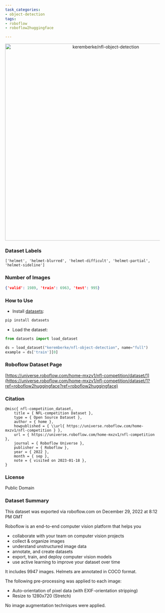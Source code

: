 ```yaml
---
task_categories:
- object-detection
tags:
- roboflow
- roboflow2huggingface

---
```


<div align="center">
  <img width="640" alt="keremberke/nfl-object-detection" src="https://huggingface.co/datasets/keremberke/nfl-object-detection/resolve/main/thumbnail.jpg">
</div>

### Dataset Labels

```
['helmet', 'helmet-blurred', 'helmet-difficult', 'helmet-partial', 'helmet-sideline']
```


### Number of Images

```json
{'valid': 1989, 'train': 6963, 'test': 995}
```


### How to Use

- Install [datasets](https://pypi.org/project/datasets/):

```bash
pip install datasets
```

- Load the dataset:

```python
from datasets import load_dataset

ds = load_dataset("keremberke/nfl-object-detection", name="full")
example = ds['train'][0]
```

### Roboflow Dataset Page
[https://universe.roboflow.com/home-mxzv1/nfl-competition/dataset/1](https://universe.roboflow.com/home-mxzv1/nfl-competition/dataset/1?ref=roboflow2huggingface?ref=roboflow2huggingface)

### Citation

```
@misc{ nfl-competition_dataset,
    title = { NFL-competition Dataset },
    type = { Open Source Dataset },
    author = { home },
    howpublished = { \\url{ https://universe.roboflow.com/home-mxzv1/nfl-competition } },
    url = { https://universe.roboflow.com/home-mxzv1/nfl-competition },
    journal = { Roboflow Universe },
    publisher = { Roboflow },
    year = { 2022 },
    month = { sep },
    note = { visited on 2023-01-18 },
}
```

### License
Public Domain

### Dataset Summary
This dataset was exported via roboflow.com on December 29, 2022 at 8:12 PM GMT

Roboflow is an end-to-end computer vision platform that helps you
* collaborate with your team on computer vision projects
* collect & organize images
* understand unstructured image data
* annotate, and create datasets
* export, train, and deploy computer vision models
* use active learning to improve your dataset over time

It includes 9947 images.
Helmets are annotated in COCO format.

The following pre-processing was applied to each image:
* Auto-orientation of pixel data (with EXIF-orientation stripping)
* Resize to 1280x720 (Stretch)

No image augmentation techniques were applied.



